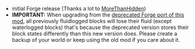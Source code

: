 - initial Forge release (Thanks a lot to [MoreThanHidden](https://github.com/MoreThanHidden))
- **IMPORTANT:** When upgrading from the [deprecated Forge port of this mod](https://www.curseforge.com/minecraft/mc-mods/fluidlogged-forge), all previously fluidlogged blocks will lose their fluid (except waterlogged blocks) that's because the deprecated version stores their block states differently than this new version does. Please create a backup of your world or keep using the old mod if you care about it.
